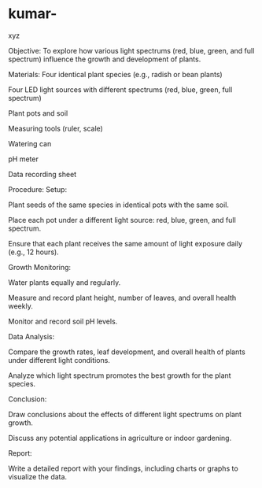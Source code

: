 # kumar-
xyz 


Objective:
To explore how various light spectrums (red, blue, green, and full spectrum) influence the growth and development of plants.

Materials:
Four identical plant species (e.g., radish or bean plants)

Four LED light sources with different spectrums (red, blue, green, full spectrum)

Plant pots and soil

Measuring tools (ruler, scale)

Watering can

pH meter

Data recording sheet

Procedure:
Setup:

Plant seeds of the same species in identical pots with the same soil.

Place each pot under a different light source: red, blue, green, and full spectrum.

Ensure that each plant receives the same amount of light exposure daily (e.g., 12 hours).

Growth Monitoring:

Water plants equally and regularly.

Measure and record plant height, number of leaves, and overall health weekly.

Monitor and record soil pH levels.

Data Analysis:

Compare the growth rates, leaf development, and overall health of plants under different light conditions.

Analyze which light spectrum promotes the best growth for the plant species.

Conclusion:

Draw conclusions about the effects of different light spectrums on plant growth.

Discuss any potential applications in agriculture or indoor gardening.

Report:

Write a detailed report with your findings, including charts or graphs to visualize the data.
